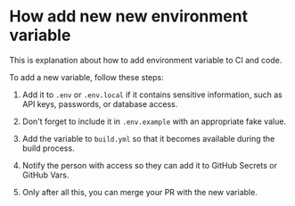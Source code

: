 # How add new new environment variable

This is explanation about how to add environment variable to CI and code.

To add a new variable, follow these steps:

1. Add it to `.env` or `.env.local` if it contains sensitive information, such as API keys, passwords, or database access.
2. Don't forget to include it in `.env.example` with an appropriate fake value.

3. Add the variable to `build.yml` so that it becomes available during the build process.

4. Notify the person with access so they can add it to GitHub Secrets or GitHub Vars.

5. Only after all this, you can merge your PR with the new variable.
